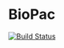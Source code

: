 # BioPac

[![Build Status](https://github.com/lindemann09/BioPac.jl/actions/workflows/CI.yml/badge.svg?branch=main)](https://github.com/lindemann09/BioPac.jl/actions/workflows/CI.yml?query=branch%3Amain)
